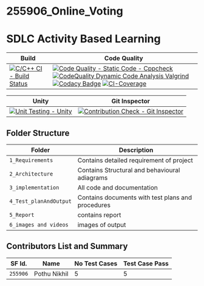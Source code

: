 # 255906_Online_Voting
# SDLC Activity Based Learning

Build | Code Quality  
|---------|------------
[![C/C++ CI - Build Status](https://github.com/PothuNikhil/255906_Online_Voting/actions/workflows/c-cpp.yml/badge.svg)](https://github.com/PothuNikhil/255906_Online_Voting/actions/workflows/c-cpp.yml)|[![Code Quality - Static Code - Cppcheck](https://github.com/PothuNikhil/255906_Online_Voting/actions/workflows/cppcheck.yml/badge.svg)](https://github.com/PothuNikhil/255906_Online_Voting/actions/workflows/cppcheck.yml) [![CodeQuality Dynamic Code Analysis Valgrind](https://github.com/PothuNikhil/255906_Online_Voting/actions/workflows/dynamic-code-quality.yml/badge.svg)](https://github.com/PothuNikhil/255906_Online_Voting/actions/workflows/dynamic-code-quality.yml) [![Codacy Badge](https://app.codacy.com/project/badge/Grade/f9c29bbc2cc64406b8962d9690a83231)](https://www.codacy.com/gh/PothuNikhil/255906_Online_Voting/dashboard?utm_source=github.com&amp;utm_medium=referral&amp;utm_content=PothuNikhil/255906_Online_Voting&amp;utm_campaign=Badge_Grade) [![CI-Coverage](https://github.com/PothuNikhil/255906_Online_Voting/actions/workflows/code_coverage.yml/badge.svg)](https://github.com/PothuNikhil/255906_Online_Voting/actions/workflows/code_coverage.yml)  |[![Unit Testing - Unity](https://github.com/PothuNikhil/255906_Online_Voting/actions/workflows/nik_unity.yml/badge.svg)](https://github.com/PothuNikhil/255906_Online_Voting/actions/workflows/nik_unity.yml) | [![Contribution Check - Git Inspector](https://github.com/PothuNikhil/255906_Online_Voting/actions/workflows/gitinspector.yml/badge.svg)](https://github.com/PothuNikhil/255906_Online_Voting/actions/workflows/gitinspector.yml)

Unity | Git Inspector
-----------|----------------
[![Unit Testing - Unity](https://github.com/PothuNikhil/255906_Online_Voting/actions/workflows/nik_unity.yml/badge.svg)](https://github.com/PothuNikhil/255906_Online_Voting/actions/workflows/nik_unity.yml) | [![Contribution Check - Git Inspector](https://github.com/PothuNikhil/255906_Online_Voting/actions/workflows/gitinspector.yml/badge.svg)](https://github.com/PothuNikhil/255906_Online_Voting/actions/workflows/gitinspector.yml)
## Folder Structure
Folder             | Description
-------------------| -----------------------------------------
`1_Requirements`   | Contains detailed requirement of project
`2_Architecture`   | Contains Structural and behavioural adiagrams
`3_implementation` | All code and documentation
`4_Test_planAndOutput`| Contains documents with test plans and procedures
`5_Report`          | contains report
`6_images and videos`|images of output

## Contributors List and Summary

SF Id. |  Name   |  No Test Cases|Test Case Pass
-------|---------|----------------|----------------
`255906` | Pothu Nikhil | 5  |5      
   
